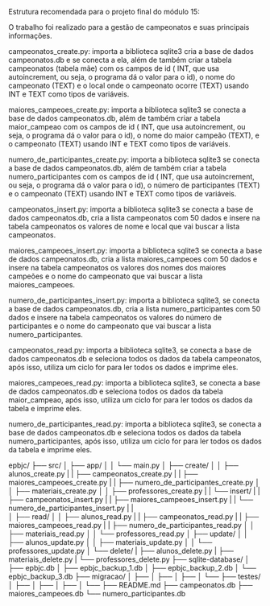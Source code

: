 Estrutura recomendada para o projeto final do módulo 15:

O trabalho foi realizado para a gestão de campeonatos e suas principais informações.

campeonatos_create.py: importa a biblioteca sqlite3 cria a base de dados campeonatos.db e se conecta a ela, além de também criar a tabela campeonatos (tabela mãe) com os campos de id ( INT, que usa autoincrement, ou seja, o programa dá o valor para o id), o nome do campeonato (TEXT) e o local onde o campeonato ocorre (TEXT) usando INT e TEXT como tipos de variáveis.

maiores_campeoes_create.py: importa a biblioteca sqlite3 se conecta a base de dados campeonatos.db, além de também criar a tabela maior_campeao com os campos de id ( INT, que usa autoincrement, ou seja, o programa dá o valor para o id), o nome do maior campeão (TEXT), e o campeonato (TEXT) usando INT e TEXT como tipos de variáveis.

numero_de_participantes_create.py: importa a biblioteca sqlite3 se conecta a base de dados campeonatos.db, além de também criar a tabela numero_participantes com os campos de id ( INT, que usa autoincrement, ou seja, o programa dá o valor para o id), o número de participantes (TEXT) e o campeonato (TEXT) usando INT e TEXT como tipos de variáveis.

campeonatos_insert.py: importa a biblioteca sqlite3 se conecta a base de dados campeonatos.db, cria a lista campeonatos com 50 dados e insere na tabela campeonatos os valores de nome e local que vai buscar a lista campeonatos. 

maiores_campeoes_insert.py: importa a biblioteca sqlite3 se conecta a base de dados campeonatos.db, cria a lista maiores_campeoes com 50 dados e insere na tabela campeonatos os valores dos nomes dos maiores campeões e o nome do campeonato que vai buscar a lista maiores_campeoes. 

numero_de_participantes_insert.py: importa a biblioteca sqlite3, se conecta a base de dados campeonatos.db, cria a lista numero_participantes com 50 dados e insere na tabela campeonatos os valores do número de participantes e o nome do campeonato que vai buscar a lista numero_participantes. 

campeonatos_read.py: importa a biblioteca sqlite3, se conecta a base de dados campeonatos.db e seleciona todos os dados da tabela campeonatos, após isso, utiliza um ciclo for para ler todos os dados e imprime eles.

maiores_campeoes_read.py: importa a biblioteca sqlite3, se conecta a base de dados campeonatos.db e seleciona todos os dados da tabela maior_campeao, após isso, utiliza um ciclo for para ler todos os dados da tabela e imprime eles.

numero_de_participantes_read.py: importa a biblioteca sqlite3, se conecta a base de dados campeonatos.db e seleciona todos os dados da tabela numero_participantes, após isso, utiliza um ciclo for para ler todos os dados da tabela e imprime eles.

epbjc/
├── src/
│   ├── app/
│   │   └── main.py
│   ├── create/
│   │   ├── alunos_create.py
|   |   ├── campeonatos_create.py
|   |   ├── maiores_campeoes_create.py
|   |   ├── numero_de_participantes_create.py
│   │   ├── materiais_create.py
│   │   ├── professores_create.py
|   |   └── insert/
|   |        ├── campeonatos_insert.py
|   |        ├── maiores_campeoes_insert.py
|   |        └── numero_de_participantes_insert.py
|   |   
│   ├── read/
│   │   ├── alunos_read.py
|   |   ├── campeonatos_read.py
|   |   ├── maiores_campeoes_read.py
|   |   ├── numero_de_participantes_read.py
│   │   ├── materiais_read.py
│   │   └── professores_read.py
│   ├── update/
│   │   ├── alunos_update.py
│   │   ├── materiais_update.py
│   │   └── professores_update.py
│   └── delete/
|       ├── alunos_delete.py
|       ├── materiais_delete.py
|       └── professores_delete.py
├── sqlite-database/
│   ├── epbjc.db
│   ├── epbjc_backup_1.db
│   ├── epbjc_backup_2.db
│   └── epbjc_backup_3.db
├── migracao/
│   ├── 
│   ├── 
│   ├── 
│   └── 
├── testes/
│   ├── 
│   ├── 
│   ├── 
│   └── 
├── README.md
├── campeonatos.db
├── maiores_campeoes.db
└── numero_participantes.db
